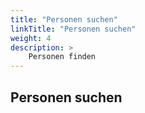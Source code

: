 ```yaml
---
title: "Personen suchen"
linkTitle: "Personen suchen"
weight: 4
description: >
    Personen finden
---
```


## Personen suchen



